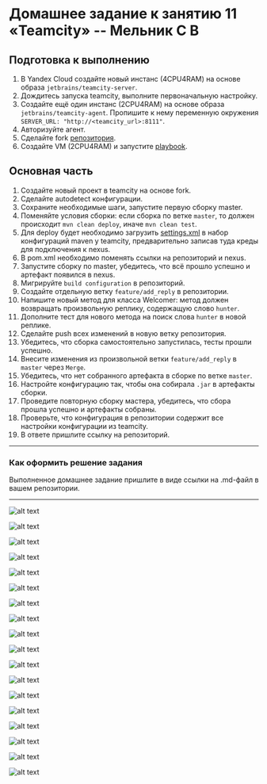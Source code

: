 # Домашнее задание к занятию 11 «Teamcity» -- Мельник С В

## Подготовка к выполнению

1. В Yandex Cloud создайте новый инстанс (4CPU4RAM) на основе образа `jetbrains/teamcity-server`.
2. Дождитесь запуска teamcity, выполните первоначальную настройку.
3. Создайте ещё один инстанс (2CPU4RAM) на основе образа `jetbrains/teamcity-agent`. Пропишите к нему переменную окружения `SERVER_URL: "http://<teamcity_url>:8111"`.
4. Авторизуйте агент.
5. Сделайте fork [репозитория](https://github.com/aragastmatb/example-teamcity).
6. Создайте VM (2CPU4RAM) и запустите [playbook](./infrastructure).

## Основная часть

1. Создайте новый проект в teamcity на основе fork.
2. Сделайте autodetect конфигурации.
3. Сохраните необходимые шаги, запустите первую сборку master.
4. Поменяйте условия сборки: если сборка по ветке `master`, то должен происходит `mvn clean deploy`, иначе `mvn clean test`.
5. Для deploy будет необходимо загрузить [settings.xml](./teamcity/settings.xml) в набор конфигураций maven у teamcity, предварительно записав туда креды для подключения к nexus.
6. В pom.xml необходимо поменять ссылки на репозиторий и nexus.
7. Запустите сборку по master, убедитесь, что всё прошло успешно и артефакт появился в nexus.
8. Мигрируйте `build configuration` в репозиторий.
9. Создайте отдельную ветку `feature/add_reply` в репозитории.
10. Напишите новый метод для класса Welcomer: метод должен возвращать произвольную реплику, содержащую слово `hunter`.
11. Дополните тест для нового метода на поиск слова `hunter` в новой реплике.
12. Сделайте push всех изменений в новую ветку репозитория.
13. Убедитесь, что сборка самостоятельно запустилась, тесты прошли успешно.
14. Внесите изменения из произвольной ветки `feature/add_reply` в `master` через `Merge`.
15. Убедитесь, что нет собранного артефакта в сборке по ветке `master`.
16. Настройте конфигурацию так, чтобы она собирала `.jar` в артефакты сборки.
17. Проведите повторную сборку мастера, убедитесь, что сбора прошла успешно и артефакты собраны.
18. Проверьте, что конфигурация в репозитории содержит все настройки конфигурации из teamcity.
19. В ответе пришлите ссылку на репозиторий.

---

### Как оформить решение задания

Выполненное домашнее задание пришлите в виде ссылки на .md-файл в вашем репозитории.

---

![alt text](https://github.com/DeluxWebSite/example-teamcity/blob/master/screenshots/Снимок%20экрана%202025-08-29%20в%2017.08.43.png)

![alt text](https://github.com/DeluxWebSite/example-teamcity/blob/master/screenshots/Снимок%20экрана%202025-08-29%20в%2016.31.42.png)

![alt text](https://github.com/DeluxWebSite/example-teamcity/blob/master/screenshots/Снимок%20экрана%202025-08-29%20в%2017.32.31.png)

![alt text](https://github.com/DeluxWebSite/example-teamcity/blob/master/screenshots/Снимок%20экрана%202025-08-29%20в%2017.36.58.png)

![alt text](https://github.com/DeluxWebSite/example-teamcity/blob/master/screenshots/Снимок%20экрана%202025-08-29%20в%2017.37.23.png)

![alt text](https://github.com/DeluxWebSite/example-teamcity/blob/master/screenshots/Снимок%20экрана%202025-08-29%20в%2017.44.06.png)

![alt text](https://github.com/DeluxWebSite/example-teamcity/blob/master/screenshots/Снимок%20экрана%202025-08-29%20в%2017.44.51.png)

![alt text](https://github.com/DeluxWebSite/example-teamcity/blob/master/screenshots/Снимок%20экрана%202025-08-29%20в%2017.46.08.png)

![alt text](https://github.com/DeluxWebSite/example-teamcity/blob/master/screenshots/Снимок%20экрана%202025-08-29%20в%2017.50.58.png)

![alt text](https://github.com/DeluxWebSite/example-teamcity/blob/master/screenshots/Снимок%20экрана%202025-08-29%20в%2017.57.33.png)

![alt text](https://github.com/DeluxWebSite/example-teamcity/blob/master/screenshots/Снимок%20экрана%202025-08-29%20в%2017.58.06.png)

![alt text](https://github.com/DeluxWebSite/example-teamcity/blob/master/screenshots/Снимок%20экрана%202025-08-29%20в%2017.58.59.png)

![alt text](https://github.com/DeluxWebSite/example-teamcity/blob/master/screenshots/Снимок%20экрана%202025-08-29%20в%2017.59.29.png)

![alt text](https://github.com/DeluxWebSite/example-teamcity/blob/master/screenshots/Снимок%20экрана%202025-08-29%20в%2018.54.57.png)

![alt text](https://github.com/DeluxWebSite/example-teamcity/blob/master/screenshots/Снимок%20экрана%202025-08-29%20в%2018.55.06.png)

![alt text](https://github.com/DeluxWebSite/example-teamcity/blob/master/screenshots/Снимок%20экрана%202025-08-29%20в%2018.57.30.png)

![alt text](https://github.com/DeluxWebSite/example-teamcity/blob/master/screenshots/Снимок%20экрана%202025-08-29%20в%2019.13.55.png)

![alt text](https://github.com/DeluxWebSite/example-teamcity/blob/master/screenshots/Снимок%20экрана%202025-08-29%20в%2019.14.26.png)
